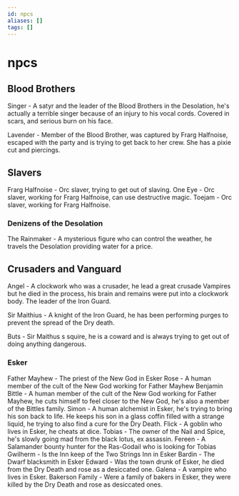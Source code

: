 ```yaml
---
id: npcs
aliases: []
tags: []
---
```




# npcs

## Blood Brothers
Singer - A satyr and the leader of the Blood Brothers in the Desolation, he's actually a terrible singer because of an injury to his vocal cords. Covered in scars, and serious burn on his face.

Lavender - Member of the Blood Brother, was captured by Frarg Halfnoise, escaped with the party and is trying to get back to her crew. She has a pixie cut and piercings.

## Slavers
Frarg Halfnoise - Orc slaver, trying to get out of slaving.
One Eye - Orc slaver, working for Frarg Halfnoise, can use destructive magic.
Toejam - Orc slaver, working for Frarg Halfnoise.


### Denizens of the Desolation
The Rainmaker - A mysterious figure who can control the weather, he travels the Desolation providing water for a price.


## Crusaders and Vanguard

Angel - A clockwork who was a crusader, he lead a great crusade Vampires but he died in the process, his brain and remains were put into a clockwork body. The leader of the Iron Guard.

Sir Maithius - A knight of the Iron Guard, he has been performing purges to prevent the spread of the Dry death.

Buts - Sir Maithus s squire, he is a coward and is always trying to get out of doing anything dangerous.



### Esker

Father Mayhew - The priest of the New God in Esker
Rose - A human member of the cult of the New God working for Father Mayhew
Benjamin Bittle - A human member of the cult of the New God working for Father Mayhew, he cuts himself to feel closer to the New God, he's also a member of the Bittles family.
Simon - A human alchemist in Esker, he's trying to bring his son back to life. He keeps his son in a glass coffin filled with a strange liquid, he trying to also find a cure for the Dry Death.
Flick - A goblin who lives in Esker, he cheats at dice.
Tobias - The owner of the Nail and Spice, he's slowly going mad from the black lotus, ex assassin.
Fereen - A Salamander bounty hunter for the Ras-Godail who is looking for Tobias
Gwilherm - Is the Inn keep of the Two Strings Inn in Esker
Bardin - The Dwarf blacksmith in Esker
Edward - Was the town drunk of Esker, he died from the Dry Death and rose as a desiccated one.
Galena - A vampire who lives in Esker.
Bakerson Family - Were a family of bakers in Esker, they were killed by the Dry Death and rose as desiccated ones. 
